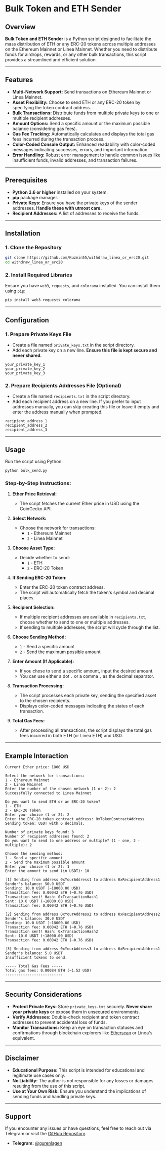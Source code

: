 
# Bulk Token and ETH Sender

## Overview

**Bulk Token and ETH Sender** is a Python script designed to facilitate the mass distribution of ETH or any ERC-20 tokens across multiple addresses on the Ethereum Mainnet or Linea Mainnet. Whether you need to distribute funds for airdrops, rewards, or any other bulk transactions, this script provides a streamlined and efficient solution.

---

## Features

- **Multi-Network Support:** Send transactions on Ethereum Mainnet or Linea Mainnet.
- **Asset Flexibility:** Choose to send ETH or any ERC-20 token by specifying the token contract address.
- **Bulk Transactions:** Distribute funds from multiple private keys to one or multiple recipient addresses.
- **Amount Options:** Send a specific amount or the maximum possible balance (considering gas fees).
- **Gas Fee Tracking:** Automatically calculates and displays the total gas fees incurred during the transaction process.
- **Color-Coded Console Output:** Enhanced readability with color-coded messages indicating successes, errors, and important information.
- **Error Handling:** Robust error management to handle common issues like insufficient funds, invalid addresses, and transaction failures.

---

## Prerequisites

- **Python 3.6 or higher** installed on your system.
- **pip** package manager.
- **Private Keys:** Ensure you have the private keys of the sender addresses. **Handle these with utmost care.**
- **Recipient Addresses:** A list of addresses to receive the funds.

---

## Installation

### 1. Clone the Repository

```bash
git clone https://github.com/Kuzmin55/withdraw_linea_or_erc20.git
cd withdraw_linea_or_erc20
```

### 2. Install Required Libraries

Ensure you have `web3`, `requests`, and `colorama` installed. You can install them using `pip`:

```bash
pip install web3 requests colorama
```

---

## Configuration

### 1. Prepare Private Keys File

- Create a file named `private_keys.txt` in the script directory.
- Add each private key on a new line. **Ensure this file is kept secure and never shared.**

```text
your_private_key_1
your_private_key_2
your_private_key_3
```

### 2. Prepare Recipients Addresses File (Optional)

- Create a file named `recipients.txt` in the script directory.
- Add each recipient address on a new line. If you prefer to input addresses manually, you can skip creating this file or leave it empty and enter the address manually when prompted.

```text
recipient_address_1
recipient_address_2
recipient_address_3
```

---

## Usage

Run the script using Python:

```bash
python bulk_send.py
```

### Step-by-Step Instructions:

1. **Ether Price Retrieval:**
   - The script fetches the current Ether price in USD using the CoinGecko API.

2. **Select Network:**
   - Choose the network for transactions:
     - `1` - Ethereum Mainnet
     - `2` - Linea Mainnet

3. **Choose Asset Type:**
   - Decide whether to send:
     - `1` - ETH
     - `2` - ERC-20 Token

4. **If Sending ERC-20 Token:**
   - Enter the ERC-20 token contract address.
   - The script will automatically fetch the token's symbol and decimal places.

5. **Recipient Selection:**
   - If multiple recipient addresses are available in `recipients.txt`, choose whether to send to one or multiple addresses.
   - If sending to multiple addresses, the script will cycle through the list.

6. **Choose Sending Method:**
   - `1` - Send a specific amount
   - `2` - Send the maximum possible amount

7. **Enter Amount (If Applicable):**
   - If you chose to send a specific amount, input the desired amount.
   - You can use either a dot `.` or a comma `,` as the decimal separator.

8. **Transaction Processing:**
   - The script processes each private key, sending the specified asset to the chosen recipients.
   - Displays color-coded messages indicating the status of each transaction.

9. **Total Gas Fees:**
   - After processing all transactions, the script displays the total gas fees incurred in both ETH (or Linea ETH) and USD.

---

## Example Interaction

```
Current Ether price: 1800 USD

Select the network for transactions:
1 - Ethereum Mainnet
2 - Linea Mainnet
Enter the number of the chosen network (1 or 2): 2
Successfully connected to Linea Mainnet

Do you want to send ETH or an ERC-20 token?
1 - ETH
2 - ERC-20 Token
Enter your choice (1 or 2): 2
Enter the ERC-20 token contract address: 0xTokenContractAddress
Sending token: USDT with 6 decimals.

Number of private keys found: 3
Number of recipient addresses found: 2
Do you want to send to one address or multiple? (1 - one, 2 - multiple): 2

Choose the sending method:
1 - Send a specific amount
2 - Send the maximum possible amount
Enter your choice (1 or 2): 1
Enter the amount to send (in USDT): 10

[1] Sending from address 0xYourAddress1 to address 0xRecipientAddress1
Sender's balance: 50.0 USDT
Sending: 10.0 USDT (~18000.00 USD)
Transaction fee: 0.00042 ETH (~0.76 USD)
Transaction sent! Hash: 0xTransactionHash1
Sent: 10.0 USDT (~18000.00 USD)
Transaction fee: 0.00042 ETH (~0.76 USD)

[2] Sending from address 0xYourAddress2 to address 0xRecipientAddress2
Sender's balance: 30.0 USDT
Sending: 10.0 USDT (~18000.00 USD)
Transaction fee: 0.00042 ETH (~0.76 USD)
Transaction sent! Hash: 0xTransactionHash2
Sent: 10.0 USDT (~18000.00 USD)
Transaction fee: 0.00042 ETH (~0.76 USD)

[3] Sending from address 0xYourAddress3 to address 0xRecipientAddress1
Sender's balance: 5.0 USDT
Insufficient tokens to send.

----- Total Gas Fees -----
Total gas fees: 0.00084 ETH (~1.52 USD)
--------------------------
```

---

## Security Considerations

- **Protect Private Keys:** Store `private_keys.txt` securely. **Never share your private keys** or expose them in unsecured environments.
- **Verify Addresses:** Double-check recipient and token contract addresses to prevent accidental loss of funds.
- **Monitor Transactions:** Keep an eye on transaction statuses and confirmations through blockchain explorers like [Etherscan](https://etherscan.io/) or Linea's equivalent.

---

## Disclaimer

- **Educational Purpose:** This script is intended for educational and legitimate use cases only.
- **No Liability:** The author is not responsible for any losses or damages resulting from the use of this script.
- **Use at Your Own Risk:** Ensure you understand the implications of sending funds and handling private keys.


---

## Support

If you encounter any issues or have questions, feel free to reach out via Telegram or visit the [GitHub Repository](https://github.com/Kuzmin55/withdraw_linea_or_erc20).

- **Telegram:** [@gurenlagen](https://t.me/gurenlagen)


